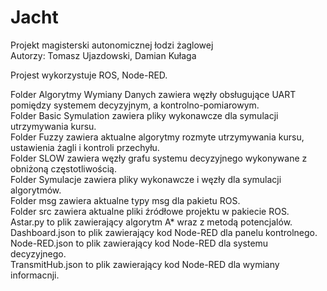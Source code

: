 # Jacht

Projekt magisterski autonomicznej łodzi żaglowej <br/>
Autorzy: Tomasz Ujazdowski, Damian Kułaga<br/>

Projest wykorzystuje ROS, Node-RED.<br/>

Folder Algorytmy Wymiany Danych zawiera węzły obsługujące UART pomiędzy systemem decyzyjnym, a kontrolno-pomiarowym.<br/>
Folder Basic Symulation zawiera pliky wykonawcze dla symulacji utrzymywania kursu.<br/>
Folder Fuzzy zawiera aktualne algorytmy rozmyte utrzymywania kursu, ustawienia żagli i kontroli przechyłu.<br/>
Folder SLOW zawiera węzły grafu systemu decyzyjnego wykonywane z obniżoną częstotliwością.<br/>
Folder Symulacje zawiera pliky wykonawcze i węzły dla symulacji algorytmów.<br/>
Folder msg zawiera aktualne typy msg dla pakietu ROS.<br/>
Folder src zawiera aktualne pliki źródłowe projektu w pakiecie ROS.<br/>
Astar.py to plik zawierający algorytm A* wraz z metodą potencjalów.<br/>
Dashboard.json to plik zawierający kod Node-RED dla panelu kontrolnego.<br/>
Node-RED.json to plik zawierający kod Node-RED dla systemu decyzyjnego.<br/>
TransmitHub.json to plik zawierający kod Node-RED dla wymiany informacnji.<br/>
